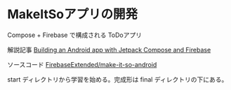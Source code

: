 # MakeItSoアプリの開発

Compose + Firebase で構成される ToDoアプリ

解説記事
[Building an Android app with Jetpack Compose and Firebase](https://firebase.blog/posts/2022/04/building-an-app-android-jetpack-compose-firebase/)

ソースコード
[FirebaseExtended/make\-it\-so\-android](https://github.com/FirebaseExtended/make-it-so-android)

start ディレクトリから学習を始める。完成形は final ディレクトリの下にある。

